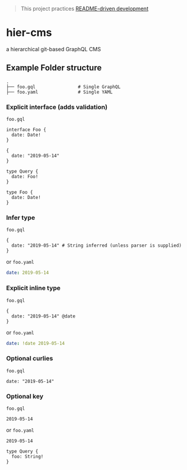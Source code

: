 > This project practices [README-driven development](https://tom.preston-werner.com/2010/08/23/readme-driven-development.html)

# hier-cms
a hierarchical git-based GraphQL CMS

## Example Folder structure
    .
    ├── foo.gql                # Single GraphQL
    ├── foo.yaml               # Single YAML

### Explicit interface (adds validation)
`foo.gql` 
```gql
interface Foo {
  date: Date!
}

{
  date: "2019-05-14"
}
```
```gql
type Query {
  date: Foo!
}

type Foo {
  date: Date!
}
```

### Infer type
`foo.gql`
```gql
{
  date: "2019-05-14" # String inferred (unless parser is supplied)
}
```
or
`foo.yaml`
```yaml
date: 2019-05-14
```

### Explicit inline type
`foo.gql`
```gql
{
  date: "2019-05-14" @date
}
```
or
`foo.yaml`
```yaml
date: !date 2019-05-14
```

### Optional curlies
`foo.gql`
```gql
date: "2019-05-14"
```

### Optional key
`foo.gql`
```gql
2019-05-14
```
or
`foo.yaml`
```gql
2019-05-14
```
```gql
type Query {
  foo: String!
}
```
